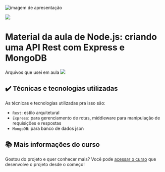 ![imagem de apresentação](https://i.imgur.com/aFUwBjr.png)

![](https://img.shields.io/github/license/alura-cursos/android-com-kotlin-personalizando-ui)

# Material da aula de Node.js: criando uma API Rest com Express e MongoDB

Arquivos que usei em aula
![](img/amostra.gif)

## ✔️ Técnicas e tecnologias utilizadas

As técnicas e tecnologias utilizadas pra isso são:

- `Rest`: estilo arquitetural
- `Express`: para gerenciamento de rotas, middleware para manipulação de requisições e respostas
- `MongoDB`: para banco de dados json

## 📚 Mais informações do curso

Gostou do projeto e quer conhecer mais? Você pode [acessar o curso](https://cursos.alura.com.br/course/node-js-api-rest-express-mongodb) que desenvolve o projeto desde o começo!
